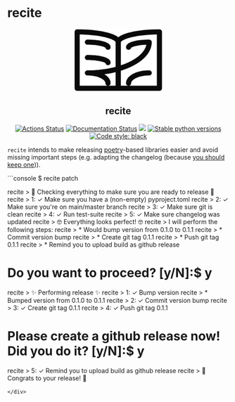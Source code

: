 # recite

<p align="center">
<img src="https://github.com/dobraczka/recite/raw/main/docs/assets/logo.png" alt="recite logo", width=200/>
</p>
<h2 align="center"> recite</h2>


<p align="center">
<a href="https://github.com/dobraczka/recite/actions/workflows/main.yml"><img alt="Actions Status" src="https://github.com/dobraczka/recite/actions/workflows/main.yml/badge.svg?branch=main"></a>
<a href='https://recite.readthedocs.io/en/latest/?badge=latest'><img src='https://readthedocs.org/projects/recite/badge/?version=latest' alt='Documentation Status' /></a>
<a href="https://codecov.io/gh/dobraczka/kiez"><img src="https://codecov.io/gh/dobraczka/kiez/branch/main/graph/badge.svg?token=AHBYFKJVLV"/></a>
<a href="https://pypi.org/project/recite"/><img alt="Stable python versions" src="https://img.shields.io/pypi/pyversions/recite"></a>
<a href="https://github.com/psf/black"><img alt="Code style: black" src="https://img.shields.io/badge/code%20style-black-000000.svg"></a>
</p>

`recite` intends to make releasing [poetry](https://python-poetry.org/)-based libraries easier and avoid missing important steps (e.g. adapting the changelog (because [you should keep one](https://keepachangelog.com/))).

<div class="termy">
```console
$ recite patch

recite > 👀 Checking everything to make sure you are ready to release 👀
recite > <span class="termynal-blue-text">1</span>: <span class="termynal-green-text">✓ Make sure you have a (non-empty) pyproject.toml</span>
recite > <span class="termynal-blue-text">2</span>: <span class="termynal-green-text">✓ Make sure you're on main/master branch</span>
recite > <span class="termynal-blue-text">3</span>: <span class="termynal-green-text">✓ Make sure git is clean</span>
recite > <span class="termynal-blue-text">4</span>: <span class="termynal-green-text">✓ Run test-suite</span>
recite > <span class="termynal-blue-text">5</span>: <span class="termynal-green-text">✓ Make sure changelog was updated</span>
recite > 🤓 Everything looks perfect! 🤓
recite > I will perform the following steps:
recite >        * Would bump version from <span class="termynal-yellow-text">0.1.0</span> to <span class="termynal-blue-text">0.1.1</span>
recite >        * Commit version bump
recite >        * Create git tag <span class="termynal-blue-text">0.1.1</span>
recite >        * Push git tag <span class="termynal-blue-text">0.1.1</span>
recite >        * Remind you to upload build as github release

# Do you want to proceed? [y/N]:$ y

recite > ✨ Performing release ✨
recite > <span class="termynal-blue-text">1</span>: <span class="termynal-green-text">✓ Bump version</span>
recite >        <span class="termynal-green-text">* Bumped version from</span> <span class="termynal-yellow-text">0.1.0</span> to <span class="termynal-blue-text">0.1.1</span>
recite > <span class="termynal-blue-text">2</span>: <span class="termynal-green-text">✓ Commit version bump</span>
recite > <span class="termynal-blue-text">3</span>: <span class="termynal-green-text">✓ Create git tag</span> <span class="termynal-blue-text">0.1.1</span>
recite > <span class="termynal-blue-text">4</span>: <span class="termynal-green-text">✓ Push git tag</span> <span class="termynal-blue-text">0.1.1</span>

# Please create a github release now! Did you do it? [y/N]:$ y

recite > <span class="termynal-blue-text">5</span>: <span class="termynal-green-text">✓ Remind you to upload build as github release</span>
recite > 🚀 Congrats to your release! 🚀
```
</div>

